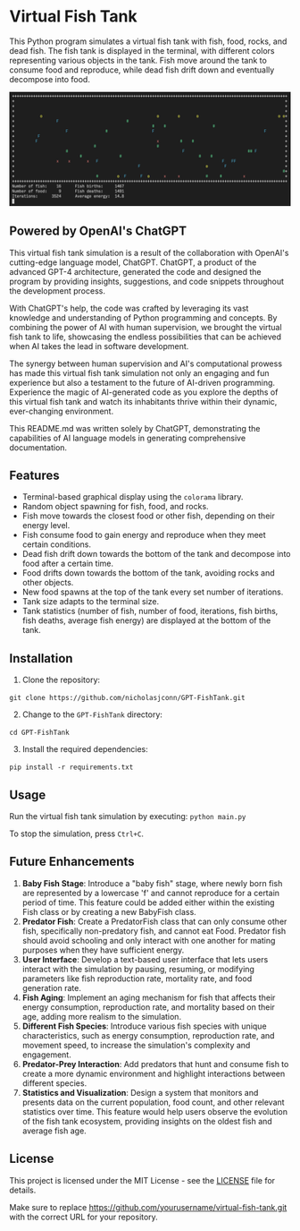 # Virtual Fish Tank

This Python program simulates a virtual fish tank with fish, food, rocks, and dead fish. The fish tank is displayed in the terminal, with different colors representing various objects in the tank. Fish move around the tank to consume food and reproduce, while dead fish drift down and eventually decompose into food.

![ASCII Simulation Screenshot](screenshot.png)

## Powered by OpenAI's ChatGPT

This virtual fish tank simulation is a result of the collaboration with OpenAI's cutting-edge language model, ChatGPT. ChatGPT, a product of the advanced GPT-4 architecture, generated the code and designed the program by providing insights, suggestions, and code snippets throughout the development process.

With ChatGPT's help, the code was crafted by leveraging its vast knowledge and understanding of Python programming and concepts. By combining the power of AI with human supervision, we brought the virtual fish tank to life, showcasing the endless possibilities that can be achieved when AI takes the lead in software development.

The synergy between human supervision and AI's computational prowess has made this virtual fish tank simulation not only an engaging and fun experience but also a testament to the future of AI-driven programming. Experience the magic of AI-generated code as you explore the depths of this virtual fish tank and watch its inhabitants thrive within their dynamic, ever-changing environment.

This README.md was written solely by ChatGPT, demonstrating the capabilities of AI language models in generating comprehensive documentation.

## Features

- Terminal-based graphical display using the `colorama` library.
- Random object spawning for fish, food, and rocks.
- Fish move towards the closest food or other fish, depending on their energy level.
- Fish consume food to gain energy and reproduce when they meet certain conditions.
- Dead fish drift down towards the bottom of the tank and decompose into food after a certain time.
- Food drifts down towards the bottom of the tank, avoiding rocks and other objects.
- New food spawns at the top of the tank every set number of iterations.
- Tank size adapts to the terminal size.
- Tank statistics (number of fish, number of food, iterations, fish births, fish deaths, average fish energy) are displayed at the bottom of the tank.

## Installation

1. Clone the repository:

`git clone https://github.com/nicholasjconn/GPT-FishTank.git`

2. Change to the `GPT-FishTank` directory:

`cd GPT-FishTank`

3. Install the required dependencies:

`pip install -r requirements.txt`


## Usage

Run the virtual fish tank simulation by executing:
`python main.py`

To stop the simulation, press `Ctrl+C`.


## Future Enhancements

1. **Baby Fish Stage**: Introduce a "baby fish" stage, where newly born fish are represented by a lowercase 'f' and cannot reproduce for a certain period of time. This feature could be added either within the existing Fish class or by creating a new BabyFish class.
2. **Predator Fish**: Create a PredatorFish class that can only consume other fish, specifically non-predatory fish, and cannot eat Food. Predator fish should avoid schooling and only interact with one another for mating purposes when they have sufficient energy.
3. **User Interface**: Develop a text-based user interface that lets users interact with the simulation by pausing, resuming, or modifying parameters like fish reproduction rate, mortality rate, and food generation rate.
4. **Fish Aging**: Implement an aging mechanism for fish that affects their energy consumption, reproduction rate, and mortality based on their age, adding more realism to the simulation.
5. **Different Fish Species**: Introduce various fish species with unique characteristics, such as energy consumption, reproduction rate, and movement speed, to increase the simulation's complexity and engagement.
6. **Predator-Prey Interaction**: Add predators that hunt and consume fish to create a more dynamic environment and highlight interactions between different species.
7. **Statistics and Visualization**: Design a system that monitors and presents data on the current population, food count, and other relevant statistics over time. This feature would help users observe the evolution of the fish tank ecosystem, providing insights on the oldest fish and average fish age.


## License

This project is licensed under the MIT License - see the [LICENSE](LICENSE) file for details.

Make sure to replace https://github.com/yourusername/virtual-fish-tank.git with the correct URL for your repository.
